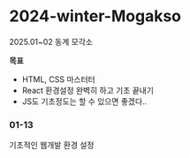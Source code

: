 # 2024-winter-Mogakso

2025.01~02 동계 모각소

**목표**
- HTML, CSS 마스터터
- React 환경설정 완벽히 하고 기초 끝내기
- JS도 기초정도는 할 수 있으면 좋겠다..

### 01-13
기초적인 웹개발 환경 설정